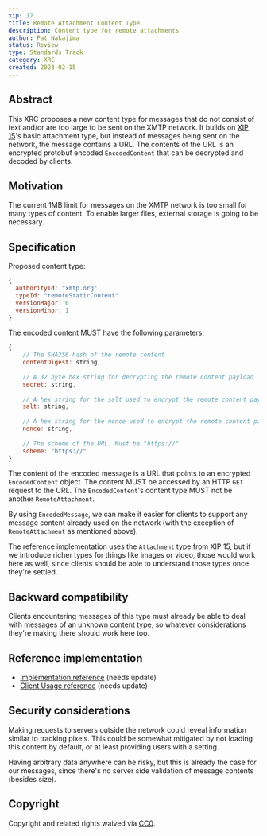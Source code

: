 ```yaml
---
xip: 17
title: Remote Attachment Content Type
description: Content type for remote attachments
author: Pat Nakajima
status: Review
type: Standards Track
category: XRC
created: 2023-02-15
---
```


## Abstract

This XRC proposes a new content type for messages that do not consist of text and/or are too large to be sent on the XMTP network. It builds on [XIP 15](https://github.com/xmtp/XIPs/pull/15)'s basic attachment type, but instead of messages being sent on the network, the message contains a URL. The contents of the URL is an encrypted protobuf encoded `EncodedContent` that can be decrypted and decoded by clients.

## Motivation

The current 1MB limit for messages on the XMTP network is too small for many types of content. To enable larger files, external storage is going to be necessary.

## Specification

Proposed content type:

```js
{
  authorityId: "xmtp.org"
  typeId: "remoteStaticContent"
  versionMajor: 0
  versionMinor: 1
}
```

The encoded content MUST have the following parameters:

```js
{
	// The SHA256 hash of the remote content
	contentDigest: string,
	
	// A 32 byte hex string for decrypting the remote content payload
	secret: string,
	
	// A hex string for the salt used to encrypt the remote content payload
	salt: string,
	
	// A hex string for the nonce used to encrypt the remote content payload
	nonce: string,
	
	// The scheme of the URL. Must be "https://"
	scheme: "https://"
}
```

The content of the encoded message is a URL that points to an encrypted `EncodedContent` object. The content MUST be accessed by an HTTP `GET` request to the URL. The `EncodedContent`'s content type MUST not be another `RemoteAttachment`.

By using `EncodedMessage`, we can make it easier for clients to support any message content already used on the network (with the exception of `RemoteAttachment` as mentioned above).

The reference implementation uses the `Attachment` type from XIP 15, but if we introduce richer types for things like images or video, those would work here as well, since clients should be able to understand those types once they're settled.

## Backward compatibility

Clients encountering messages of this type must already be able to deal with messages of an unknown content type, so whatever considerations they're making there should work here too.

## Reference implementation

- [Implementation reference](https://github.com/xmtp/xmtp-ios/pull/68) (needs update)
- [Client Usage reference](https://github.com/xmtp-labs/xmtp-inbox-ios/pull/83) (needs update)

## Security considerations

Making requests to servers outside the network could reveal information similar to tracking pixels. This could be somewhat mitigated by not loading this content by default, or at least providing users with a setting.

Having arbitrary data anywhere can be risky, but this is already the case for our messages, since there's no server side validation of message contents (besides size).

## Copyright

Copyright and related rights waived via [CC0](https://creativecommons.org/publicdomain/zero/1.0/).
